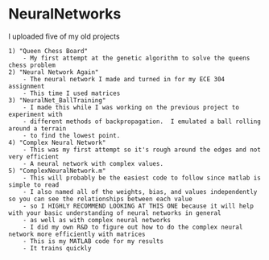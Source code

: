 # NeuralNetworks

I uploaded five of my old projects

	1) "Queen Chess Board"
		- My first attempt at the genetic algorithm to solve the queens chess problem
	2) "Neural Network Again"
		- The neural network I made and turned in for my ECE 304 assignment
		- This time I used matrices
	3) "NeuralNet_BallTraining"
		- I made this while I was working on the previous project to experiment with
		- different methods of backpropagation.  I emulated a ball rolling around a terrain
		- to find the lowest point.
	4) "Complex Neural Network"
		- This was my first attempt so it's rough around the edges and not very efficient
		- A neural network with complex values.
	5) "ComplexNeuralNetwork.m"
		- This will probably be the easiest code to follow since matlab is simple to read
		- I also named all of the weights, bias, and values independently so you can see the relationships between each value
		- so I HIGHLY RECOMMEND LOOKING AT THIS ONE because it will help with your basic understanding of neural networks in general
		- as well as with complex neural networks
		- I did my own R&D to figure out how to do the complex neural network more efficiently with matrices
		- This is my MATLAB code for my results
		- It trains quickly
